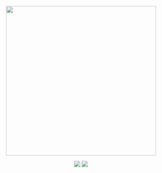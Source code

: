 <p align="center">
    <a href="https://angular.io/" target="_blank">
      <img src="https://victorroblesweb.es/wp-content/uploads/2017/04/angular4.png" width="400"></a>
</p>
   
<p align="center">
    <img src="https://img.shields.io/badge/License-MIT-yellow.svg">
    <img src="https://img.shields.io/badge/STATUS-DEVELOPMENT-yellow">
</p>


